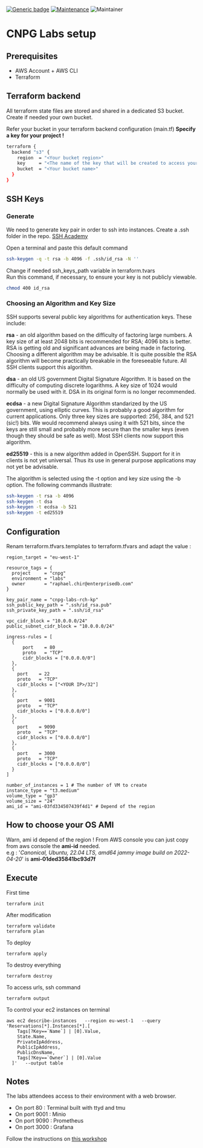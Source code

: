 [![Generic badge](https://img.shields.io/badge/Version-1.0-<COLOR>.svg)](https://shields.io/)
[![Maintenance](https://img.shields.io/badge/Maintained%3F-yes-green.svg)](https://GitHub.com/Naereen/StrapDown.js/graphs/commit-activity)
![Maintainer](https://img.shields.io/badge/maintainer-raphael.chir@gmail.com-blue)
# CNPG Labs setup

## Prerequisites
- AWS Account + AWS CLI
- Terraform 
                
## Terraform backend

All terraform state files are stored and shared in a dedicated S3 bucket. Create if needed your own bucket.

Refer your bucket in your terraform backend configuration (main.tf)
**Specify a key for your project !**

```bash
terraform {
  backend "s3" {
    region  = "<Your bucket region>"
    key     = "<The name of the key that will be created to access your tf state>"
    bucket  = "<Your bucket name>"
  }
}
```

## SSH Keys

### Generate

We need to generate key pair in order to ssh into instances. Create a .ssh folder in the repo.
[SSH Academy](https://www.ssh.com/academy/ssh/keygen#creating-an-ssh-key-pair-for-user-authentication)

Open a terminal and paste this default command

```bash
ssh-keygen -q -t rsa -b 4096 -f .ssh/id_rsa -N ''
```

Change if needed ssh_keys_path variable in terraform.tvars  
Run this command, if necessary, to ensure your key is not publicly viewable.

```bash
chmod 400 id_rsa
```

### Choosing an Algorithm and Key Size

SSH supports several public key algorithms for authentication keys. These include:

**rsa** - an old algorithm based on the difficulty of factoring large numbers. A key size of at least 2048 bits is recommended for RSA; 4096 bits is better. RSA is getting old and significant advances are being made in factoring. Choosing a different algorithm may be advisable. It is quite possible the RSA algorithm will become practically breakable in the foreseeable future. All SSH clients support this algorithm.

**dsa** - an old US government Digital Signature Algorithm. It is based on the difficulty of computing discrete logarithms. A key size of 1024 would normally be used with it. DSA in its original form is no longer recommended.

**ecdsa** - a new Digital Signature Algorithm standarized by the US government, using elliptic curves. This is probably a good algorithm for current applications. Only three key sizes are supported: 256, 384, and 521 (sic!) bits. We would recommend always using it with 521 bits, since the keys are still small and probably more secure than the smaller keys (even though they should be safe as well). Most SSH clients now support this algorithm.

**ed25519** - this is a new algorithm added in OpenSSH. Support for it in clients is not yet universal. Thus its use in general purpose applications may not yet be advisable.

The algorithm is selected using the -t option and key size using the -b option. The following commands illustrate:

```bash
ssh-keygen -t rsa -b 4096
ssh-keygen -t dsa
ssh-keygen -t ecdsa -b 521
ssh-keygen -t ed25519
```

## Configuration

Renam terraform.tfvars.templates to terraform.tfvars and adapt the value : 

```properties
region_target = "eu-west-1" 

resource_tags = {
  project     = "cnpg"
  environment = "labs"
  owner       = "raphael.chir@enterprisedb.com"
}

key_pair_name = "cnpg-labs-rch-kp"
ssh_public_key_path = ".ssh/id_rsa.pub"
ssh_private_key_path = ".ssh/id_rsa"

vpc_cidr_block = "10.0.0.0/24"  
public_subnet_cidr_block = "10.0.0.0/24"

ingress-rules = [
  {
      port    = 80
      proto   = "TCP"
      cidr_blocks = ["0.0.0.0/0"]
  },
  {
    port    = 22
    proto   = "TCP"
    cidr_blocks = ["<YOUR IP>/32"] 
  },
  {
    port    = 9001
    proto   = "TCP"
    cidr_blocks = ["0.0.0.0/0"]
  },
  {
    port    = 9090
    proto   = "TCP"
    cidr_blocks = ["0.0.0.0/0"]
  },
  {
    port    = 3000
    proto   = "TCP"
    cidr_blocks = ["0.0.0.0/0"]
  }
]

number_of_instances = 1 # The number of VM to create
instance_type = "t3.medium"
volume_type = "gp3"
volume_size = "24"
ami_id = "ami-03fd334507439f4d1" # Depend of the region
```

## How to choose your OS AMI

Warn, ami id depend of the region ! From AWS console you can just copy from aws console the **ami-id** needed.  
e.g : '_Canonical, Ubuntu, 22.04 LTS, amd64 jammy image build on 2022-04-20_' is **ami-01ded35841bc93d7f**  

## Execute

First time
```
terraform init
```
After modification
```
terraform validate
terraform plan
```
To deploy
```
terraform apply
```
To destroy everything
```
terraform destroy
```
To access urls, ssh command
```
terraform output
```
To control your ec2 instances on terminal
```
aws ec2 describe-instances   --region eu-west-1   --query 'Reservations[*].Instances[*].[
    Tags[?Key==`Name`] | [0].Value,
    State.Name,
    PrivateIpAddress,
    PublicIpAddress,
    PublicDnsName,
    Tags[?Key==`Owner`] | [0].Value
  ]'   --output table
```
## Notes

The labs attendees access to their environment with a web browser.
- On port 80 : Terminal built with ttyd and tmu
- On port 9001 : Minio
- On port 9090 : Prometheus
- On port 3000 : Grafana

Follow the instructions on [this workshop](https://github.com/raphael-chir/cnpg-ha)  
